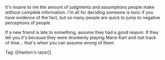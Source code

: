 It's insane to me the amount of judgments and assumptions people make without complete information. I'm all for deciding someone is toxic if you have evidence of the fact, but so many people are quick to jump to negative perceptions of people.

If a new friend is late to something, assume they had a good reason. If they tell you it's because they were drunkenly playing Mario Kart and lost track of time... that's when you can assume wrong of them.

Tag: [[Hanlon's razor]]
